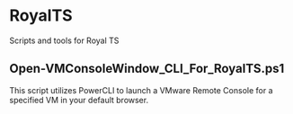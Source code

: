 # RoyalTS
Scripts and tools for Royal TS

## Open-VMConsoleWindow_CLI_For_RoyalTS.ps1
This script utilizes PowerCLI to launch a VMware Remote Console for a specified VM in your default browser.